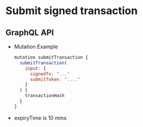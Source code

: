 
# Submit signed transaction

## GraphQL API

- Mutation Example
  ```javascript
  mutation submitTransaction {
    submitTransaction(
      input: {
        signedTx: "..."
        submitToken: "...."
      }
    ) {
      transactionHash
    }
  }
  ```

- expiryTime is 10 mins

